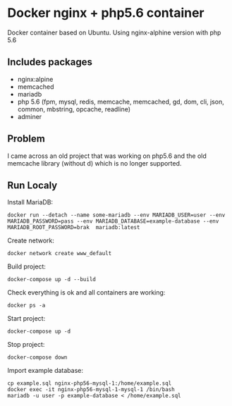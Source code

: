 
# Docker nginx + php5.6 container

Docker container based on Ubuntu. Using nginx-alphine version with php 5.6

## Includes packages

 * nginx:alpine
 * memcached
 * mariadb
 * php 5.6 (fpm, mysql, redis, memcache, memcached, gd, dom, cli, json, common, mbstring, opcache, readline)
 * adminer
    
## Problem

I came across an old project that was working on php5.6 and the old memcache library (without d) which is no longer supported.

## Run Localy
Install MariaDB:
```
docker run --detach --name some-mariadb --env MARIADB_USER=user --env MARIADB_PASSWORD=pass --env MARIADB_DATABASE=example-database --env MARIADB_ROOT_PASSWORD=brak  mariadb:latest
```
Create network:
```
docker network create www_default
```
Build project:
```
docker-compose up -d --build
```
Check everything is ok and all containers are working:
```
docker ps -a
```
Start project:
```
docker-compose up -d
```
Stop project:
```
docker-compose down
```
Import example database:
```
cp example.sql nginx-php56-mysql-1:/home/example.sql
docker exec -it nginx-php56-mysql-1-mysql-1 /bin/bash
mariadb -u user -p example-database < /home/example.sql
```